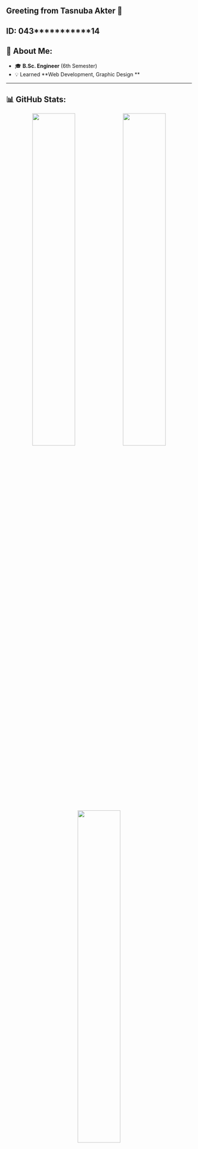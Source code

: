## Greeting from Tasnuba Akter 👋
## ID: 043***********14

## 🚀 About Me:
- 🎓 **B.Sc. Engineer** (6th Semester)  
- 💡 Learned **Web Development, Graphic Design **  
---

## 📊 GitHub Stats:
<p align="center">
  <img width="48%" src="https://github-readme-stats.vercel.app/api?username=tasnuba02&show_icons=true&theme=tokyonight" />
  <img width="48%" src="https://github-readme-streak-stats.herokuapp.com/?user=tasnuba02&theme=tokyonight" />
</p>
<p align="center">
  <img width="48%" src="https://github-readme-stats.vercel.app/api/top-langs/?username=tasnuba02&layout=compact&theme=tokyonight" />
</p>
